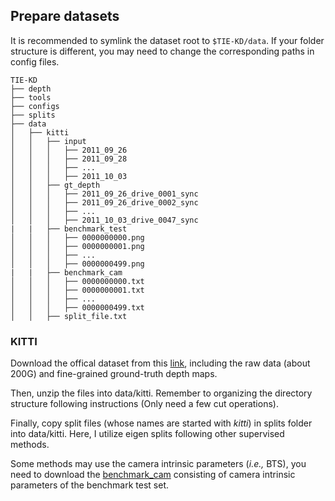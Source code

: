 ## Prepare datasets

It is recommended to symlink the dataset root to `$TIE-KD/data`.
If your folder structure is different, you may need to change the corresponding paths in config files.

```none
TIE-KD
├── depth
├── tools
├── configs
├── splits
├── data
│   ├── kitti
│   │   ├── input
│   │   │   ├── 2011_09_26
│   │   │   ├── 2011_09_28
│   │   │   ├── ...
│   │   │   ├── 2011_10_03
│   │   ├── gt_depth
│   │   │   ├── 2011_09_26_drive_0001_sync
│   │   │   ├── 2011_09_26_drive_0002_sync
│   │   │   ├── ...
│   │   │   ├── 2011_10_03_drive_0047_sync
|   |   ├── benchmark_test
│   │   │   ├── 0000000000.png
│   │   │   ├── 0000000001.png
│   │   │   ├── ...
│   │   │   ├── 0000000499.png
|   |   ├── benchmark_cam
│   │   │   ├── 0000000000.txt
│   │   │   ├── 0000000001.txt
│   │   │   ├── ...
│   │   │   ├── 0000000499.txt
│   │   ├── split_file.txt
```

### **KITTI**

Download the offical dataset from this [link](http://www.cvlibs.net/datasets/kitti/eval_depth.php?benchmark=depth_prediction), including the raw data (about 200G) and fine-grained ground-truth depth maps. 

Then, unzip the files into data/kitti. Remember to organizing the directory structure following instructions (Only need a few cut operations). 

Finally, copy split files (whose names are started with *kitti*) in splits folder into data/kitti. Here, I utilize eigen splits following other supervised methods.

Some methods may use the camera intrinsic parameters (*i.e.,* BTS), you need to download the [benchmark_cam](https://drive.google.com/file/d/1ktSDTUx9dDViBKoAeqTERTay1813xfUK/view?usp=sharing) consisting of camera intrinsic parameters of the benchmark test set.

